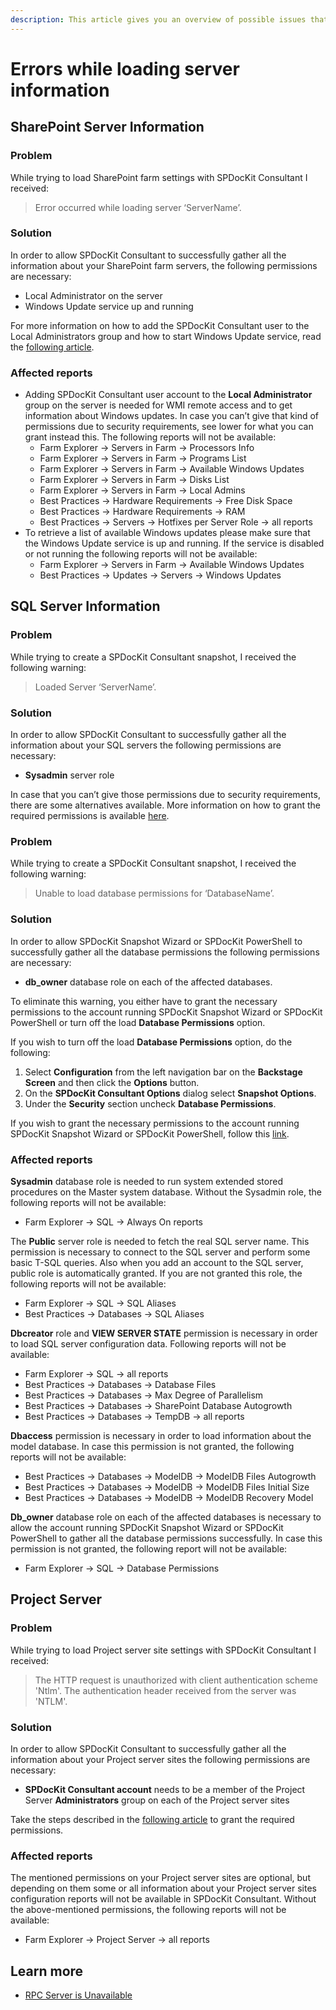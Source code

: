 ```yaml
---
description: This article gives you an overview of possible issues that might occur while gathering information about farm servers.
---
```


# Errors while loading server information

## SharePoint Server Information

### Problem

While trying to load SharePoint farm settings with SPDocKit Consultant I received:

> Error occurred while loading server ‘ServerName’.

### Solution

In order to allow SPDocKit Consultant to successfully gather all the information about your SharePoint farm servers, the following permissions are necessary:

* Local Administrator on the server
* Windows Update service up and running

For more information on how to add the SPDocKit Consultant user to the Local Administrators group and how to start Windows Update service, read the [following article](../../requirements/server-load-permission-requirements.md#granting-permissions).

### Affected reports

* Adding SPDocKit Consultant user account to the **Local Administrator** group on the server is needed for WMI remote access and to get information about Windows updates. In case you can’t give that kind of permissions due to security requirements, see lower for what you can grant instead this. The following reports will not be available:
  * Farm Explorer -&gt; Servers in Farm -&gt; Processors Info
  * Farm Explorer -&gt; Servers in Farm -&gt; Programs List
  * Farm Explorer -&gt; Servers in Farm -&gt; Available Windows Updates
  * Farm Explorer -&gt; Servers in Farm -&gt; Disks List
  * Farm Explorer -&gt; Servers in Farm -&gt; Local Admins
  * Best Practices -&gt; Hardware Requirements -&gt; Free Disk Space
  * Best Practices -&gt; Hardware Requirements -&gt; RAM
  * Best Practices -&gt; Servers -&gt; Hotfixes per Server Role -&gt; all reports
* To retrieve a list of available Windows updates please make sure that the Windows Update service is up and running. If the service is disabled or not running the following reports will not be available:
  * Farm Explorer -&gt; Servers in Farm -&gt; Available Windows Updates
  * Best Practices -&gt; Updates -&gt; Servers -&gt; Windows Updates

## SQL Server Information

### Problem

While trying to create a SPDocKit Consultant snapshot, I received the following warning:

> Loaded Server ‘ServerName’.

### Solution

In order to allow SPDocKit Consultant to successfully gather all the information about your SQL servers the following permissions are necessary:

* **Sysadmin** server role

In case that you can’t give those permissions due to security requirements, there are some alternatives available. More information on how to grant the required permissions is available [here](../../requirements/server-load-permission-requirements.md#granting-permissions-1).

### Problem

While trying to create a SPDocKit Consultant snapshot, I received the following warning:

> Unable to load database permissions for ‘DatabaseName’.

### Solution

In order to allow SPDocKit Snapshot Wizard or SPDocKit PowerShell to successfully gather all the database permissions the following permissions are necessary:

* **db\_owner** database role on each of the affected databases.

To eliminate this warning, you either have to grant the necessary permissions to the account running SPDocKit Snapshot Wizard or SPDocKit PowerShell or turn off the load **Database Permissions** option.

If you wish to turn off the load **Database Permissions** option, do the following:

1. Select **Configuration** from the left navigation bar on the **Backstage Screen** and then click the **Options** button.
2. On the **SPDocKit Consultant Options** dialog select **Snapshot Options**.
3. Under the **Security** section uncheck **Database Permissions**.

If you wish to grant the necessary permissions to the account running SPDocKit Snapshot Wizard or SPDocKit PowerShell, follow this [link](../../requirements/server-load-permission-requirements.md#granting-permissions-1).

### Affected reports

**Sysadmin** database role is needed to run system extended stored procedures on the Master system database. Without the Sysadmin role, the following reports will not be available:

* Farm Explorer -&gt; SQL -&gt; Always On reports

The **Public** server role is needed to fetch the real SQL server name. This permission is necessary to connect to the SQL server and perform some basic T-SQL queries. Also when you add an account to the SQL server, public role is automatically granted. If you are not granted this role, the following reports will not be available:

* Farm Explorer -&gt; SQL -&gt; SQL Aliases
* Best Practices -&gt; Databases -&gt; SQL Aliases

**Dbcreator** role and **VIEW SERVER STATE** permission is necessary in order to load SQL server configuration data. Following reports will not be available:

* Farm Explorer -&gt; SQL -&gt; all reports
* Best Practices -&gt; Databases -&gt; Database Files
* Best Practices -&gt; Databases -&gt; Max Degree of Parallelism
* Best Practices -&gt; Databases -&gt; SharePoint Database Autogrowth
* Best Practices -&gt; Databases -&gt; TempDB -&gt; all reports

**Dbaccess** permission is necessary in order to load information about the model database. In case this permission is not granted, the following reports will not be available:

* Best Practices -&gt; Databases -&gt; ModelDB -&gt; ModelDB Files Autogrowth
* Best Practices -&gt; Databases -&gt; ModelDB -&gt; ModelDB Files Initial Size
* Best Practices -&gt; Databases -&gt; ModelDB -&gt; ModelDB Recovery Model

**Db\_owner** database role on each of the affected databases is necessary to allow the account running SPDocKit Snapshot Wizard or SPDocKit PowerShell to gather all the database permissions successfully. In case this permission is not granted, the following report will not be available:

* Farm Explorer -&gt; SQL -&gt; Database Permissions

## Project Server

### Problem

While trying to load Project server site settings with SPDocKit Consultant I received:

> The HTTP request is unauthorized with client authentication scheme 'Ntlm'. The authentication header received from the server was 'NTLM'.

### Solution

In order to allow SPDocKit Consultant to successfully gather all the information about your Project server sites the following permissions are necessary:

* **SPDocKit Consultant account** needs to be a member of the Project Server **Administrators** group on each of the Project server sites

Take the steps described in the [following article](../../requirements/server-load-permission-requirements.md#granting-permissions-2) to grant the required permissions.

### Affected reports

The mentioned permissions on your Project server sites are optional, but depending on them some or all information about your Project server sites configuration reports will not be available in SPDocKit Consultant. Without the above-mentioned permissions, the following reports will not be available:

* Farm Explorer -&gt; Project Server -&gt; all reports

## Learn more

* [RPC Server is Unavailable](rpc-server-unavailable.md)


